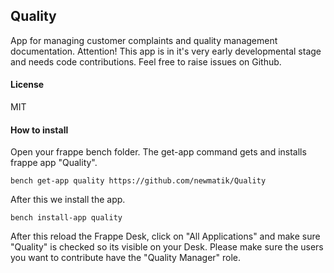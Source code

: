 ## Quality
App for managing customer complaints and quality management documentation. Attention! This app is in it's very early developmental stage and needs code contributions. Feel free to raise issues on Github.

#### License
MIT

#### How to install

Open your frappe bench folder. The get-app command gets and installs frappe app "Quality".
```
bench get-app quality https://github.com/newmatik/Quality
```
After this we install the app.
```
bench install-app quality
```
After this reload the Frappe Desk, click on "All Applications" and make sure "Quality" is checked so its visible on your Desk. Please make sure the users you want to contribute have the "Quality Manager" role.
